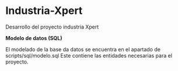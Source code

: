 # Industria-Xpert

Desarrollo del proyecto industria Xpert

**Modelo de datos (SQL)**

El modelado de la base da datos se encuentra en el apartado de scripts/sql/modelo.sql
Este contiene las entidades necesarias para el proyecto.
